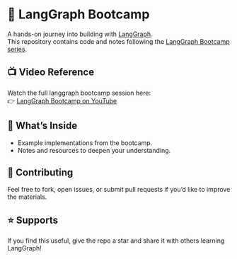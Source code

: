 # 🚀 LangGraph Bootcamp  

A hands-on journey into building with [LangGraph](https://github.com/langchain-ai/langgraph).  
This repository contains code and notes following the [LangGraph Bootcamp series](https://www.youtube.com/watch?v=jGg_1h0qzaM).  

## 📺 Video Reference
Watch the full langgraph bootcamp session here:  
👉 [LangGraph Bootcamp on YouTube](https://www.youtube.com/watch?v=jGg_1h0qzaM)  

## 📂 What’s Inside
- Example implementations from the bootcamp.    
- Notes and resources to deepen your understanding.  

## 🤝 Contributing
Feel free to fork, open issues, or submit pull requests if you’d like to improve the materials.

## ⭐ Supports
If you find this useful, give the repo a star and share it with others learning LangGraph!
